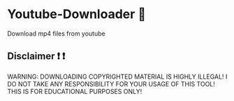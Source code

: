 # Youtube-Downloader 🎥

Download mp4 files from youtube

## Disclaimer ❗ ❗

WARNING: DOWNLOADING COPYRIGHTED MATERIAL IS HIGHLY ILLEGAL! I DO NOT TAKE ANY RESPONSIBILITY FOR YOUR USAGE OF THIS TOOL! THIS IS FOR EDUCATIONAL PURPOSES ONLY!

